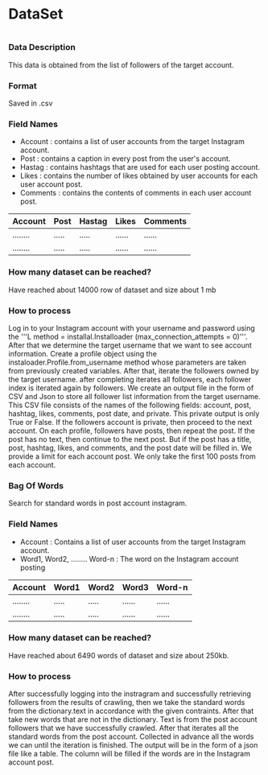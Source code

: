 # DataSet <h1>

### Data Description
This data is obtained from the list of followers of the target account.

### Format
Saved in .csv 

### Field Names
* Account :
contains a list of user accounts from the target Instagram account.
* Post : 
contains a caption in every post from the user's account.
* Hastag : 
contains hashtags that are used for each user posting account.
* Likes :
contains the number of likes obtained by user accounts for each user account post.
* Comments :
contains the contents of comments in each user account post.

| Account | Post | Hastag | Likes | Comments |
| -------- | ---- | ------ | ----- | ------- |
| ........ | ..... | ..... | ...... | ...... |
| ........ | ..... | ..... | ...... | ...... |



### How many dataset can be reached? 
Have reached about 14000 row of dataset and size about 1 mb


### How to process 
Log in to your Instagram account with your username and password using the '''L method = installal.Installoader (max_connection_attempts = 0)'''. After that we determine the target username that we want to see account information. Create a profile object using the instaloader.Profile.from_username method whose parameters are taken from previously created variables. After that, iterate the followers owned by the target username. after completing iterates all followers, each follower index is iterated again by followers. We create an output file in the form of CSV and Json to store all follower list information from the target username. This CSV file consists of the names of the following fields: account, post, hashtag, likes, comments, post date, and private. This private output is only True or False. If the followers account is private, then proceed to the next account. On each profile, followers have posts, then repeat the post. If the post has no text, then continue to the next post. But if the post has a title, post, hashtag, likes, and comments, and the post date will be filled in. We provide a limit for each account post. We only take the first 100 posts from each account.

### Bag Of Words
Search for standard words in post account instagram.

### Field Names
* Account :
Contains a list of user accounts from the target Instagram account.
* Word1, Word2, ........ Word-n :
The word on the Instagram account posting

| Account | Word1 | Word2 | Word3 | Word-n |
| -------- | ---- | ------ | ----- | ------- |
| ........ | ..... | ..... | ...... | ...... |
| ........ | ..... | ..... | ...... | ...... |

### How many dataset can be reached? 
Have reached about 6490 words of dataset and size about 250kb.

### How to process 

After successfully logging into the instragram and successfully retrieving followers from the results of crawling, then we take the standard words from the dictionary.text in accordance with the given contraints. After that take new words that are not in the dictionary. Text is from the post account followers that we have successfully crawled. After that iterates all the standard words from the post account. Collected in advance all the words we can until the iteration is finished. The output will be in the form of a json file like a table. The column will be filled if the words are in the Instagram account post.


